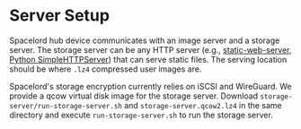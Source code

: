 # Server Setup

Spacelord hub device communicates with an image server and a storage server.
The storage server can be any HTTP server
(e.g., [static-web-server](https://github.com/joseluisq/static-web-server),
[Python SimpleHTTPServer](https://www.digitalocean.com/community/tutorials/python-simplehttpserver-http-server))
that can serve static files.
The serving location should be
where `.lz4` compressed user images are.

Spacelord's storage encryption currently relies on iSCSI and WireGuard.
We provide a qcow virtual disk image for the storage server.
Download `storage-server/run-storage-server.sh` and `storage-server.qcow2.lz4`
in the same directory and execute `run-storage-server.sh` to run the storage server.

